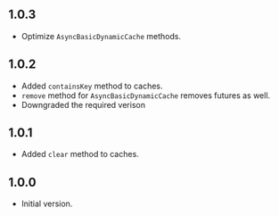 ## 1.0.3

- Optimize `AsyncBasicDynamicCache` methods.

## 1.0.2

- Added `containsKey` method to caches.
- `remove` method for `AsyncBasicDynamicCache` removes futures as well.
- Downgraded the required verison

## 1.0.1

- Added `clear` method to caches.

## 1.0.0

- Initial version.
